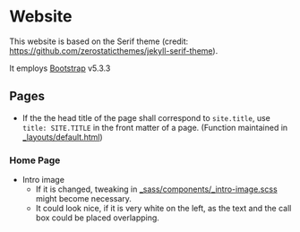 # Website

This website is based on the Serif theme (credit: https://github.com/zerostaticthemes/jekyll-serif-theme).

It employs [Bootstrap](https://getbootstrap.com/) v5.3.3


## Pages
* If the the head title of the page shall correspond to `site.title`, use `title: SITE.TITLE` in the front matter of a page. (Function maintained in [_layouts/default.html](_layouts/default.html))

### Home Page
* Intro image
  * If it is changed, tweaking in [_sass/components/_intro-image.scss](_sass/components/_intro-image.scss) might become necessary.
  * It could look nice, if it is very white on the left, as the text and the call box could be placed overlapping.
